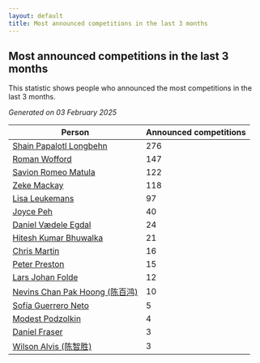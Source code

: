 ```yaml
---
layout: default
title: Most announced competitions in the last 3 months
---
```

## Most announced competitions in the last 3 months
This statistic shows people who announced the most competitions in the last 3 months.

*Generated on 03 February 2025*

| Person | Announced competitions |
| --- | --- |
| [Shain Papalotl Longbehn](https://www.worldcubeassociation.org/persons/2020LONG05) | 276 |
| [Roman Wofford](https://www.worldcubeassociation.org/persons/2017WOFF01) | 147 |
| [Savion Romeo Matula](https://www.worldcubeassociation.org/persons/2019MATU03) | 122 |
| [Zeke Mackay](https://www.worldcubeassociation.org/persons/2015MACK06) | 118 |
| [Lisa Leukemans](https://www.worldcubeassociation.org/persons/2021LEUK01) | 97 |
| [Joyce Peh](https://www.worldcubeassociation.org/persons/2017PEHJ01) | 40 |
| [Daniel Vædele Egdal](https://www.worldcubeassociation.org/persons/2013EGDA01) | 24 |
| [Hitesh Kumar Bhuwalka](https://www.worldcubeassociation.org/persons/2022BHUW01) | 21 |
| [Chris Martin](https://www.worldcubeassociation.org/persons/2013MART03) | 16 |
| [Peter Preston](https://www.worldcubeassociation.org/persons/2017PRES02) | 15 |
| [Lars Johan Folde](https://www.worldcubeassociation.org/persons/2018FOLD01) | 12 |
| [Nevins Chan Pak Hoong (陈百鸿)](https://www.worldcubeassociation.org/persons/2010CHAN20) | 10 |
| [Sofía Guerrero Neto](https://www.worldcubeassociation.org/persons/2017NETO02) | 5 |
| [Modest Podzolkin](https://www.worldcubeassociation.org/persons/2017PODZ01) | 4 |
| [Daniel Fraser](https://www.worldcubeassociation.org/persons/2020FRAS02) | 3 |
| [Wilson Alvis (陈智胜)](https://www.worldcubeassociation.org/persons/2011ALVI01) | 3 |
